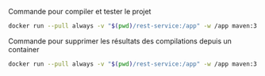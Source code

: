 
Commande pour compiler et tester le projet


```bash
docker run --pull always -v "$(pwd)/rest-service:/app" -w /app maven:3.9.5-amazoncorretto-17 mvn test
```



Commande pour supprimer les résultats des compilations depuis un container

```bash
docker run --pull always -v "$(pwd)/rest-service:/app" -w /app maven:3.9.5-amazoncorretto-17 mvn clean
```